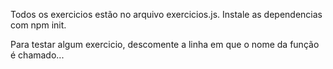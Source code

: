 Todos os exercicios estão no arquivo exercicios.js.
Instale as dependencias com npm init.

Para testar algum exercicio, descomente a linha em que o nome da função é chamado...